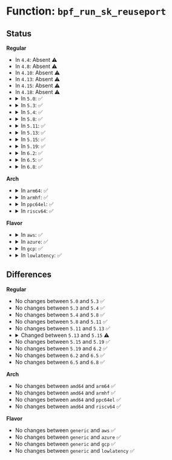 # Function: <code>bpf_run_sk_reuseport</code>

## Status
<b>Regular</b>
<ul>
<li>
In <code>4.4</code>: Absent ⚠️
</li>
<li>
In <code>4.8</code>: Absent ⚠️
</li>
<li>
In <code>4.10</code>: Absent ⚠️
</li>
<li>
In <code>4.13</code>: Absent ⚠️
</li>
<li>
In <code>4.15</code>: Absent ⚠️
</li>
<li>
In <code>4.18</code>: Absent ⚠️
</li>
<li>
<details>
<summary>In <code>5.0</code>: ✅</summary>

```c
struct sock *bpf_run_sk_reuseport(struct sock_reuseport *reuse, struct sock *sk, struct bpf_prog *prog, struct sk_buff *skb, u32 hash);
```

**Collision:** Unique Global

**Inline:** No

**Transformation:** False

**Instances:**

```
In net/core/filter.c (ffffffff818df360)
Location: net/core/filter.c:7790
Inline: False
Direct callers:
  - net/core/sock_reuseport.c:reuseport_select_sock
```
**Symbols:**

```
ffffffff818df360-ffffffff818df3e8: bpf_run_sk_reuseport (STB_GLOBAL)
```
</details>
</li>
<li>
<details>
<summary>In <code>5.3</code>: ✅</summary>

```c
struct sock *bpf_run_sk_reuseport(struct sock_reuseport *reuse, struct sock *sk, struct bpf_prog *prog, struct sk_buff *skb, u32 hash);
```

**Collision:** Unique Global

**Inline:** No

**Transformation:** False

**Instances:**

```
In net/core/filter.c (ffffffff8192d8d0)
Location: net/core/filter.c:8612
Inline: False
Direct callers:
  - net/core/sock_reuseport.c:reuseport_select_sock
```
**Symbols:**

```
ffffffff8192d8d0-ffffffff8192d9b2: bpf_run_sk_reuseport (STB_GLOBAL)
```
</details>
</li>
<li>
<details>
<summary>In <code>5.4</code>: ✅</summary>

```c
struct sock *bpf_run_sk_reuseport(struct sock_reuseport *reuse, struct sock *sk, struct bpf_prog *prog, struct sk_buff *skb, u32 hash);
```

**Collision:** Unique Global

**Inline:** No

**Transformation:** False

**Instances:**

```
In net/core/filter.c (ffffffff8195fbd0)
Location: net/core/filter.c:8699
Inline: False
Direct callers:
  - net/core/sock_reuseport.c:reuseport_select_sock
```
**Symbols:**

```
ffffffff8195fbd0-ffffffff8195fcb2: bpf_run_sk_reuseport (STB_GLOBAL)
```
</details>
</li>
<li>
<details>
<summary>In <code>5.8</code>: ✅</summary>

```c
struct sock *bpf_run_sk_reuseport(struct sock_reuseport *reuse, struct sock *sk, struct bpf_prog *prog, struct sk_buff *skb, u32 hash);
```

**Collision:** Unique Global

**Inline:** No

**Transformation:** False

**Instances:**

```
In net/core/filter.c (ffffffff81a330f0)
Location: net/core/filter.c:9009
Inline: False
Direct callers:
  - net/core/sock_reuseport.c:reuseport_select_sock
```
**Symbols:**

```
ffffffff81a330f0-ffffffff81a331d2: bpf_run_sk_reuseport (STB_GLOBAL)
```
</details>
</li>
<li>
<details>
<summary>In <code>5.11</code>: ✅</summary>

```c
struct sock *bpf_run_sk_reuseport(struct sock_reuseport *reuse, struct sock *sk, struct bpf_prog *prog, struct sk_buff *skb, u32 hash);
```

**Collision:** Unique Global

**Inline:** No

**Transformation:** False

**Instances:**

```
In net/core/filter.c (ffffffff81a354b0)
Location: net/core/filter.c:9877
Inline: False
Direct callers:
  - net/core/sock_reuseport.c:reuseport_select_sock
```
**Symbols:**

```
ffffffff81a354b0-ffffffff81a35592: bpf_run_sk_reuseport (STB_GLOBAL)
```
</details>
</li>
<li>
<details>
<summary>In <code>5.13</code>: ✅</summary>

```c
struct sock *bpf_run_sk_reuseport(struct sock_reuseport *reuse, struct sock *sk, struct bpf_prog *prog, struct sk_buff *skb, u32 hash);
```

**Collision:** Unique Global

**Inline:** No

**Transformation:** False

**Instances:**

```
In net/core/filter.c (ffffffff81a1c610)
Location: net/core/filter.c:10018
Inline: False
Direct callers:
  - net/core/sock_reuseport.c:reuseport_select_sock
```
**Symbols:**

```
ffffffff81a1c610-ffffffff81a1c6eb: bpf_run_sk_reuseport (STB_GLOBAL)
```
</details>
</li>
<li>
<details>
<summary>In <code>5.15</code>: ✅</summary>

```c
struct sock *bpf_run_sk_reuseport(struct sock_reuseport *reuse, struct sock *sk, struct bpf_prog *prog, struct sk_buff *skb, struct sock *migrating_sk, u32 hash);
```

**Collision:** Unique Global

**Inline:** No

**Transformation:** False

**Instances:**

```
In net/core/filter.c (ffffffff81acfdd0)
Location: net/core/filter.c:10196
Inline: False
Direct callers:
  - net/core/sock_reuseport.c:reuseport_migrate_sock
  - net/core/sock_reuseport.c:reuseport_migrate_sock
  - net/core/sock_reuseport.c:reuseport_select_sock
```
**Symbols:**

```
ffffffff81acfdd0-ffffffff81acfeab: bpf_run_sk_reuseport (STB_GLOBAL)
```
</details>
</li>
<li>
<details>
<summary>In <code>5.19</code>: ✅</summary>

```c
struct sock *bpf_run_sk_reuseport(struct sock_reuseport *reuse, struct sock *sk, struct bpf_prog *prog, struct sk_buff *skb, struct sock *migrating_sk, u32 hash);
```

**Collision:** Unique Global

**Inline:** No

**Transformation:** False

**Instances:**

```
In net/core/filter.c (ffffffff81c4d560)
Location: net/core/filter.c:10702
Inline: False
Direct callers:
  - net/core/sock_reuseport.c:reuseport_migrate_sock
  - net/core/sock_reuseport.c:reuseport_migrate_sock
  - net/core/sock_reuseport.c:reuseport_select_sock
```
**Symbols:**

```
ffffffff81c4d560-ffffffff81c4d665: bpf_run_sk_reuseport (STB_GLOBAL)
```
</details>
</li>
<li>
<details>
<summary>In <code>6.2</code>: ✅</summary>

```c
struct sock *bpf_run_sk_reuseport(struct sock_reuseport *reuse, struct sock *sk, struct bpf_prog *prog, struct sk_buff *skb, struct sock *migrating_sk, u32 hash);
```

**Collision:** Unique Global

**Inline:** No

**Transformation:** False

**Instances:**

```
In net/core/filter.c (ffffffff81e02470)
Location: net/core/filter.c:10908
Inline: False
Direct callers:
  - net/core/sock_reuseport.c:reuseport_migrate_sock
  - net/core/sock_reuseport.c:reuseport_migrate_sock
  - net/core/sock_reuseport.c:reuseport_select_sock
```
**Symbols:**

```
ffffffff81e02470-ffffffff81e02575: bpf_run_sk_reuseport (STB_GLOBAL)
```
</details>
</li>
<li>
<details>
<summary>In <code>6.5</code>: ✅</summary>

```c
struct sock *bpf_run_sk_reuseport(struct sock_reuseport *reuse, struct sock *sk, struct bpf_prog *prog, struct sk_buff *skb, struct sock *migrating_sk, u32 hash);
```

**Collision:** Unique Global

**Inline:** No

**Transformation:** False

**Instances:**

```
In net/core/filter.c (ffffffff81e74820)
Location: net/core/filter.c:11057
Inline: False
Direct callers:
  - net/core/sock_reuseport.c:reuseport_migrate_sock
  - net/core/sock_reuseport.c:reuseport_migrate_sock
  - net/core/sock_reuseport.c:reuseport_select_sock
```
**Symbols:**

```
ffffffff81e74820-ffffffff81e74925: bpf_run_sk_reuseport (STB_GLOBAL)
```
</details>
</li>
<li>
<details>
<summary>In <code>6.8</code>: ✅</summary>

```c
struct sock *bpf_run_sk_reuseport(struct sock_reuseport *reuse, struct sock *sk, struct bpf_prog *prog, struct sk_buff *skb, struct sock *migrating_sk, u32 hash);
```

**Collision:** Unique Global

**Inline:** No

**Transformation:** False

**Instances:**

```
In net/core/filter.c (ffffffff81f33fe0)
Location: net/core/filter.c:11148
Inline: False
Direct callers:
  - net/core/sock_reuseport.c:reuseport_migrate_sock
  - net/core/sock_reuseport.c:reuseport_migrate_sock
  - net/core/sock_reuseport.c:reuseport_select_sock
```
**Symbols:**

```
ffffffff81f33fe0-ffffffff81f340e5: bpf_run_sk_reuseport (STB_GLOBAL)
```
</details>
</li>
</ul>
<b>Arch</b>
<ul>
<li>
<details>
<summary>In <code>arm64</code>: ✅</summary>

```c
struct sock *bpf_run_sk_reuseport(struct sock_reuseport *reuse, struct sock *sk, struct bpf_prog *prog, struct sk_buff *skb, u32 hash);
```

**Collision:** Unique Global

**Inline:** No

**Transformation:** False

**Instances:**

```
In net/core/filter.c (ffff800010c03208)
Location: net/core/filter.c:8699
Inline: False
Direct callers:
  - net/core/sock_reuseport.c:reuseport_select_sock
```
**Symbols:**

```
ffff800010c03208-ffff800010c03318: bpf_run_sk_reuseport (STB_GLOBAL)
```
</details>
</li>
<li>
<details>
<summary>In <code>armhf</code>: ✅</summary>

```c
struct sock *bpf_run_sk_reuseport(struct sock_reuseport *reuse, struct sock *sk, struct bpf_prog *prog, struct sk_buff *skb, u32 hash);
```

**Collision:** Unique Global

**Inline:** No

**Transformation:** False

**Instances:**

```
In net/core/filter.c (c0d1c710)
Location: net/core/filter.c:8699
Inline: False
Direct callers:
  - net/core/sock_reuseport.c:reuseport_select_sock
```
**Symbols:**

```
c0d1c710-c0d1c870: bpf_run_sk_reuseport (STB_GLOBAL)
```
</details>
</li>
<li>
<details>
<summary>In <code>ppc64el</code>: ✅</summary>

```c
struct sock *bpf_run_sk_reuseport(struct sock_reuseport *reuse, struct sock *sk, struct bpf_prog *prog, struct sk_buff *skb, u32 hash);
```

**Collision:** Unique Global

**Inline:** No

**Transformation:** False

**Instances:**

```
In net/core/filter.c (c000000000cec970)
Location: net/core/filter.c:8699
Inline: False
Direct callers:
  - net/core/sock_reuseport.c:reuseport_select_sock
```
**Symbols:**

```
c000000000cec970-c000000000cecac0: bpf_run_sk_reuseport (STB_GLOBAL)
```
</details>
</li>
<li>
<details>
<summary>In <code>riscv64</code>: ✅</summary>

```c
struct sock *bpf_run_sk_reuseport(struct sock_reuseport *reuse, struct sock *sk, struct bpf_prog *prog, struct sk_buff *skb, u32 hash);
```

**Collision:** Unique Global

**Inline:** No

**Transformation:** False

**Instances:**

```
In net/core/filter.c (ffffffe00078242a)
Location: net/core/filter.c:8699
Inline: False
Direct callers:
  - net/core/sock_reuseport.c:reuseport_select_sock
```
**Symbols:**

```
ffffffe00078242a-ffffffe000782522: bpf_run_sk_reuseport (STB_GLOBAL)
```
</details>
</li>
</ul>
<b>Flavor</b>
<ul>
<li>
<details>
<summary>In <code>aws</code>: ✅</summary>

```c
struct sock *bpf_run_sk_reuseport(struct sock_reuseport *reuse, struct sock *sk, struct bpf_prog *prog, struct sk_buff *skb, u32 hash);
```

**Collision:** Unique Global

**Inline:** No

**Transformation:** False

**Instances:**

```
In net/core/filter.c (ffffffff818ffba0)
Location: net/core/filter.c:8699
Inline: False
Direct callers:
  - net/core/sock_reuseport.c:reuseport_select_sock
```
**Symbols:**

```
ffffffff818ffba0-ffffffff818ffc82: bpf_run_sk_reuseport (STB_GLOBAL)
```
</details>
</li>
<li>
<details>
<summary>In <code>azure</code>: ✅</summary>

```c
struct sock *bpf_run_sk_reuseport(struct sock_reuseport *reuse, struct sock *sk, struct bpf_prog *prog, struct sk_buff *skb, u32 hash);
```

**Collision:** Unique Global

**Inline:** No

**Transformation:** False

**Instances:**

```
In net/core/filter.c (ffffffff818b99d0)
Location: net/core/filter.c:8699
Inline: False
Direct callers:
  - net/core/sock_reuseport.c:reuseport_select_sock
```
**Symbols:**

```
ffffffff818b99d0-ffffffff818b9ab2: bpf_run_sk_reuseport (STB_GLOBAL)
```
</details>
</li>
<li>
<details>
<summary>In <code>gcp</code>: ✅</summary>

```c
struct sock *bpf_run_sk_reuseport(struct sock_reuseport *reuse, struct sock *sk, struct bpf_prog *prog, struct sk_buff *skb, u32 hash);
```

**Collision:** Unique Global

**Inline:** No

**Transformation:** False

**Instances:**

```
In net/core/filter.c (ffffffff81950bd0)
Location: net/core/filter.c:8699
Inline: False
Direct callers:
  - net/core/sock_reuseport.c:reuseport_select_sock
```
**Symbols:**

```
ffffffff81950bd0-ffffffff81950cb2: bpf_run_sk_reuseport (STB_GLOBAL)
```
</details>
</li>
<li>
<details>
<summary>In <code>lowlatency</code>: ✅</summary>

```c
struct sock *bpf_run_sk_reuseport(struct sock_reuseport *reuse, struct sock *sk, struct bpf_prog *prog, struct sk_buff *skb, u32 hash);
```

**Collision:** Unique Global

**Inline:** No

**Transformation:** False

**Instances:**

```
In net/core/filter.c (ffffffff819725a0)
Location: net/core/filter.c:8699
Inline: False
Direct callers:
  - net/core/sock_reuseport.c:reuseport_select_sock
```
**Symbols:**

```
ffffffff819725a0-ffffffff81972682: bpf_run_sk_reuseport (STB_GLOBAL)
```
</details>
</li>
</ul>

## Differences
<b>Regular</b>
<ul>
<li>
No changes between <code>5.0</code> and <code>5.3</code> ✅
</li>
<li>
No changes between <code>5.3</code> and <code>5.4</code> ✅
</li>
<li>
No changes between <code>5.4</code> and <code>5.8</code> ✅
</li>
<li>
No changes between <code>5.8</code> and <code>5.11</code> ✅
</li>
<li>
No changes between <code>5.11</code> and <code>5.13</code> ✅
</li>
<li>
<details>
<summary>Changed between <code>5.13</code> and <code>5.15</code> ⚠️</summary>
<ul>
<li>
<b>Param added. </b>
<code>struct sock *migrating_sk</code>
</li>
<li>
<b>Param reordered. </b>
<code>reuse, sk, prog, skb, hash</code> ➡️ <code>reuse, sk, prog, skb, migrating_sk, hash</code>
</li>
</ul>
</details>
</li>
<li>
No changes between <code>5.15</code> and <code>5.19</code> ✅
</li>
<li>
No changes between <code>5.19</code> and <code>6.2</code> ✅
</li>
<li>
No changes between <code>6.2</code> and <code>6.5</code> ✅
</li>
<li>
No changes between <code>6.5</code> and <code>6.8</code> ✅
</li>
</ul>
<b>Arch</b>
<ul>
<li>
No changes between <code>amd64</code> and <code>arm64</code> ✅
</li>
<li>
No changes between <code>amd64</code> and <code>armhf</code> ✅
</li>
<li>
No changes between <code>amd64</code> and <code>ppc64el</code> ✅
</li>
<li>
No changes between <code>amd64</code> and <code>riscv64</code> ✅
</li>
</ul>
<b>Flavor</b>
<ul>
<li>
No changes between <code>generic</code> and <code>aws</code> ✅
</li>
<li>
No changes between <code>generic</code> and <code>azure</code> ✅
</li>
<li>
No changes between <code>generic</code> and <code>gcp</code> ✅
</li>
<li>
No changes between <code>generic</code> and <code>lowlatency</code> ✅
</li>
</ul>

